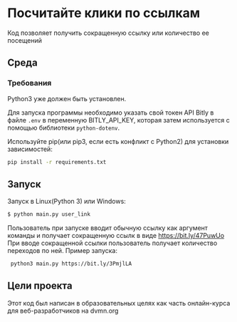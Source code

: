 # Посчитайте клики по ссылкам

Код позволяет получить сокращенную ссылку или количество ее посещений 

## Среда

### Требования

Python3 уже должен быть установлен. 

Для запуска программы необходимо указать свой токен API Bitly в файле ```.env``` в переменную BITLY_API_KEY, которая затем используется с помощью библиотеки  ```python-dotenv```.

Используйте pip(или pip3, если есть конфликт с Python2) для установки зависимостей:

```bash
pip install -r requirements.txt
```
## Запуск

Запуск в Linux(Python 3) или Windows: 

```bash
$ python main.py user_link
``` 
Пользователь при запуске вводит обычную ссылку как аргумент команды и получает сокращенную ссылк в виде https://bit.ly/47PuwUo
При вводе сокращенной ссылки пользователь получает количество переходов по ней. 
Пример запуска: 

```bash
 python3 main.py https://bit.ly/3PmjlLA
```

## Цели проекта

Этот код был написан в образовательных целях как часть онлайн-курса для веб-разработчиков на dvmn.org
